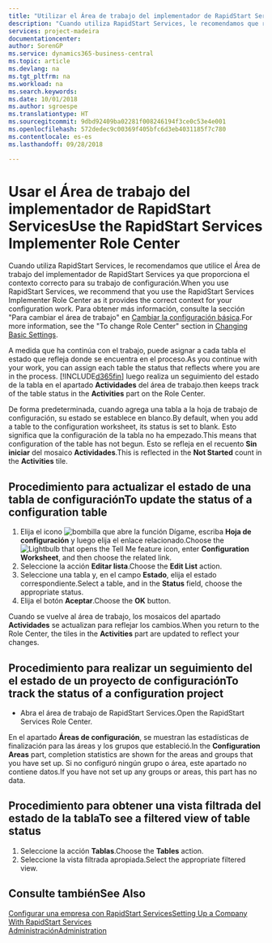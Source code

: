 ```yaml
---
title: "Utilizar el Área de trabajo del implementador de RapidStart Services | Documentos de Microsoft"
description: "Cuando utiliza RapidStart Services, le recomendamos que realice un seguimiento de su trabajo y utilice el Área de trabajo del implementador de RapidStart Services ya que proporciona el contexto correcto para su trabajo de configuración."
services: project-madeira
documentationcenter: 
author: SorenGP
ms.service: dynamics365-business-central
ms.topic: article
ms.devlang: na
ms.tgt_pltfrm: na
ms.workload: na
ms.search.keywords: 
ms.date: 10/01/2018
ms.author: sgroespe
ms.translationtype: HT
ms.sourcegitcommit: 9dbd92409ba02281f008246194f3ce0c53e4e001
ms.openlocfilehash: 572dedec9c00369f405bfc6d3eb4031185f7c780
ms.contentlocale: es-es
ms.lasthandoff: 09/28/2018

---
```

# <a name="use-the-rapidstart-services-implementer-role-center"></a><span data-ttu-id="440b5-103">Usar el Área de trabajo del implementador de RapidStart Services</span><span class="sxs-lookup"><span data-stu-id="440b5-103">Use the RapidStart Services Implementer Role Center</span></span>
<span data-ttu-id="440b5-104">Cuando utiliza RapidStart Services, le recomendamos que utilice el Área de trabajo del implementador de RapidStart Services ya que proporciona el contexto correcto para su trabajo de configuración.</span><span class="sxs-lookup"><span data-stu-id="440b5-104">When you use RapidStart Services, we recommend that you use the RapidStart Services Implementer Role Center as it provides the correct context for your configuration work.</span></span> <span data-ttu-id="440b5-105">Para obtener más información, consulte la sección "Para cambiar el área de trabajo" en [Cambiar la configuración básica](ui-change-basic-settings.md).</span><span class="sxs-lookup"><span data-stu-id="440b5-105">For more information, see the "To change Role Center" section in [Changing Basic Settings](ui-change-basic-settings.md).</span></span>

<span data-ttu-id="440b5-106">A medida que ha continúa con el trabajo, puede asignar a cada tabla el estado que refleja donde se encuentra en el proceso.</span><span class="sxs-lookup"><span data-stu-id="440b5-106">As you continue with your work, you can assign each table the status that reflects where you are in the process.</span></span> [!INCLUDE[d365fin](includes/d365fin_md.md)] <span data-ttu-id="440b5-107">luego realiza un seguimiento del estado de la tabla en el apartado **Actividades** del área de trabajo.</span><span class="sxs-lookup"><span data-stu-id="440b5-107">then keeps track of the table status in the **Activities** part on the Role Center.</span></span>  

<span data-ttu-id="440b5-108">De forma predeterminada, cuando agrega una tabla a la hoja de trabajo de configuración, su estado se establece en blanco.</span><span class="sxs-lookup"><span data-stu-id="440b5-108">By default, when you add a table to the configuration worksheet, its status is set to blank.</span></span> <span data-ttu-id="440b5-109">Esto significa que la configuración de la tabla no ha empezado.</span><span class="sxs-lookup"><span data-stu-id="440b5-109">This means that configuration of the table has not begun.</span></span> <span data-ttu-id="440b5-110">Esto se refleja en el recuento **Sin iniciar** del mosaico **Actividades**.</span><span class="sxs-lookup"><span data-stu-id="440b5-110">This is reflected in the **Not Started** count in the **Activities** tile.</span></span>  

## <a name="to-update-the-status-of-a-configuration-table"></a><span data-ttu-id="440b5-111">Procedimiento para actualizar el estado de una tabla de configuración</span><span class="sxs-lookup"><span data-stu-id="440b5-111">To update the status of a configuration table</span></span>  
1.  <span data-ttu-id="440b5-112">Elija el icono ![bombilla que abre la función Dígame](media/ui-search/search_small.png "Dígame que desea hacer"), escriba **Hoja de configuración** y luego elija el enlace relacionado.</span><span class="sxs-lookup"><span data-stu-id="440b5-112">Choose the ![Lightbulb that opens the Tell Me feature](media/ui-search/search_small.png "Tell me what you want to do") icon, enter **Configuration Worksheet**, and then choose the related link.</span></span>  
2.  <span data-ttu-id="440b5-113">Seleccione la acción **Editar lista**.</span><span class="sxs-lookup"><span data-stu-id="440b5-113">Choose the **Edit List** action.</span></span>  
3.  <span data-ttu-id="440b5-114">Seleccione una tabla y, en el campo **Estado**, elija el estado correspondiente.</span><span class="sxs-lookup"><span data-stu-id="440b5-114">Select a table, and in the **Status** field, choose the appropriate status.</span></span>  
4.  <span data-ttu-id="440b5-115">Elija el botón **Aceptar**.</span><span class="sxs-lookup"><span data-stu-id="440b5-115">Choose the **OK** button.</span></span>  

<span data-ttu-id="440b5-116">Cuando se vuelve al área de trabajo, los mosaicos del apartado **Actividades** se actualizan para reflejar los cambios.</span><span class="sxs-lookup"><span data-stu-id="440b5-116">When you return to the Role Center, the tiles in the **Activities** part are updated to reflect your changes.</span></span>  

## <a name="to-track-the-status-of-a-configuration-project"></a><span data-ttu-id="440b5-117">Procedimiento para realizar un seguimiento del el estado de un proyecto de configuración</span><span class="sxs-lookup"><span data-stu-id="440b5-117">To track the status of a configuration project</span></span>  
- <span data-ttu-id="440b5-118">Abra el área de trabajo de RapidStart Services.</span><span class="sxs-lookup"><span data-stu-id="440b5-118">Open the RapidStart Services Role Center.</span></span>  

<span data-ttu-id="440b5-119">En el apartado **Áreas de configuración**, se muestran las estadísticas de finalización para las áreas y los grupos que estableció.</span><span class="sxs-lookup"><span data-stu-id="440b5-119">In the **Configuration Areas** part, completion statistics are shown for the areas and groups that you have set up.</span></span> <span data-ttu-id="440b5-120">Si no configuró ningún grupo o área, este apartado no contiene datos.</span><span class="sxs-lookup"><span data-stu-id="440b5-120">If you have not set up any groups or areas, this part has no data.</span></span>  

## <a name="to-see-a-filtered-view-of-table-status"></a><span data-ttu-id="440b5-121">Procedimiento para obtener una vista filtrada del estado de la tabla</span><span class="sxs-lookup"><span data-stu-id="440b5-121">To see a filtered view of table status</span></span>  
1. <span data-ttu-id="440b5-122">Seleccione la acción **Tablas**.</span><span class="sxs-lookup"><span data-stu-id="440b5-122">Choose the **Tables** action.</span></span>  
2. <span data-ttu-id="440b5-123">Seleccione la vista filtrada apropiada.</span><span class="sxs-lookup"><span data-stu-id="440b5-123">Select the appropriate filtered view.</span></span>  

## <a name="see-also"></a><span data-ttu-id="440b5-124">Consulte también</span><span class="sxs-lookup"><span data-stu-id="440b5-124">See Also</span></span>  
[<span data-ttu-id="440b5-125">Configurar una empresa con RapidStart Services</span><span class="sxs-lookup"><span data-stu-id="440b5-125">Setting Up a Company With RapidStart Services</span></span>](admin-set-up-a-company-with-rapidstart.md)  
[<span data-ttu-id="440b5-126">Administración</span><span class="sxs-lookup"><span data-stu-id="440b5-126">Administration</span></span>](admin-setup-and-administration.md)

